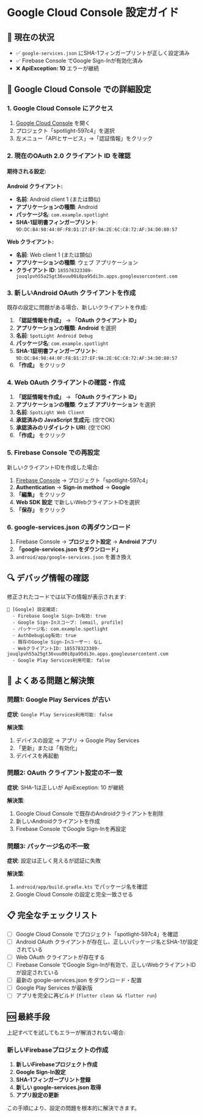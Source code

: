 # Google Cloud Console 設定ガイド

## 🚨 現在の状況

- ✅ `google-services.json` にSHA-1フィンガープリントが正しく設定済み
- ✅ Firebase Console でGoogle Sign-Inが有効化済み
- ❌ **ApiException: 10** エラーが継続

## 🔧 Google Cloud Console での詳細設定

### 1. Google Cloud Console にアクセス

1. [Google Cloud Console](https://console.cloud.google.com/) を開く
2. プロジェクト「spotlight-597c4」を選択
3. 左メニュー「APIとサービス」→「認証情報」をクリック

### 2. 現在のOAuth 2.0 クライアント ID を確認

#### 期待される設定:

**Android クライアント:**
- **名前**: Android client 1 (または類似)
- **アプリケーションの種類**: Android
- **パッケージ名**: `com.example.spotlight`
- **SHA-1証明書フィンガープリント**: `9D:DC:B4:98:44:0F:F8:D1:27:EF:9A:2E:6C:C8:72:AF:34:D0:80:57`

**Web クライアント:**
- **名前**: Web client 1 (または類似)
- **アプリケーションの種類**: ウェブ アプリケーション
- **クライアント ID**: `185578323389-jouqlpvh55a25gt36vuu00i8pa95di3n.apps.googleusercontent.com`

### 3. 新しいAndroid OAuth クライアントを作成

既存の設定に問題がある場合、新しいクライアントを作成:

1. **「認証情報を作成」** → **「OAuth クライアント ID」**
2. **アプリケーションの種類**: **Android** を選択
3. **名前**: `SpotLight Android Debug`
4. **パッケージ名**: `com.example.spotlight`
5. **SHA-1証明書フィンガープリント**: `9D:DC:B4:98:44:0F:F8:D1:27:EF:9A:2E:6C:C8:72:AF:34:D0:80:57`
6. **「作成」** をクリック

### 4. Web OAuth クライアントの確認・作成

1. **「認証情報を作成」** → **「OAuth クライアント ID」**
2. **アプリケーションの種類**: **ウェブ アプリケーション** を選択
3. **名前**: `SpotLight Web Client`
4. **承認済みの JavaScript 生成元**: (空でOK)
5. **承認済みのリダイレクト URI**: (空でOK)
6. **「作成」** をクリック

### 5. Firebase Console での再設定

新しいクライアントIDを作成した場合:

1. [Firebase Console](https://console.firebase.google.com/) → プロジェクト「spotlight-597c4」
2. **Authentication** → **Sign-in method** → **Google**
3. **「編集」** をクリック
4. **Web SDK 設定** で新しいWebクライアントIDを選択
5. **「保存」** をクリック

### 6. google-services.json の再ダウンロード

1. Firebase Console → **プロジェクト設定** → **Android アプリ**
2. **「google-services.json をダウンロード」**
3. `android/app/google-services.json` を置き換え

## 🔍 デバッグ情報の確認

修正されたコードでは以下の情報が表示されます:

```
🔐 [Google] 設定確認:
  - Firebase Google Sign-In有効: true
  - Google Sign-Inスコープ: [email, profile]
  - パッケージ名: com.example.spotlight
  - AuthDebugLog有効: true
  - 既存のGoogle Sign-Inユーザー: なし
  - WebクライアントID: 185578323389-jouqlpvh55a25gt36vuu00i8pa95di3n.apps.googleusercontent.com
  - Google Play Services利用可能: false
```

## 🚨 よくある問題と解決策

### 問題1: Google Play Services が古い

**症状**: `Google Play Services利用可能: false`

**解決策**:
1. デバイスの設定 → アプリ → Google Play Services
2. 「更新」または「有効化」
3. デバイスを再起動

### 問題2: OAuth クライアント設定の不一致

**症状**: SHA-1は正しいが ApiException: 10 が継続

**解決策**:
1. Google Cloud Console で既存のAndroidクライアントを削除
2. 新しいAndroidクライアントを作成
3. Firebase Console でGoogle Sign-Inを再設定

### 問題3: パッケージ名の不一致

**症状**: 設定は正しく見えるが認証に失敗

**解決策**:
1. `android/app/build.gradle.kts` でパッケージ名を確認
2. Google Cloud Console の設定と完全一致させる

## 📋 完全なチェックリスト

- [ ] Google Cloud Console でプロジェクト「spotlight-597c4」を確認
- [ ] Android OAuth クライアントが存在し、正しいパッケージ名とSHA-1が設定されている
- [ ] Web OAuth クライアントが存在する
- [ ] Firebase Console でGoogle Sign-Inが有効で、正しいWebクライアントIDが設定されている
- [ ] 最新の google-services.json をダウンロード・配置
- [ ] Google Play Services が最新版
- [ ] アプリを完全に再ビルド (`flutter clean && flutter run`)

## 🆘 最終手段

上記すべてを試してもエラーが解消されない場合:

### 新しいFirebaseプロジェクトの作成

1. **新しいFirebaseプロジェクト作成**
2. **Google Sign-In設定**
3. **SHA-1フィンガープリント登録**
4. **新しい google-services.json 取得**
5. **アプリ設定の更新**

この手順により、設定の問題を根本的に解決できます。
